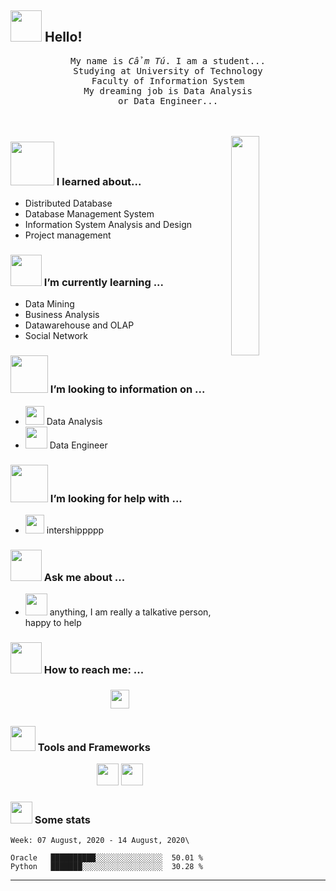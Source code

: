 ## <img src="https://raw.githubusercontent.com/alexnaiman/alexnaiman/master/resources/welcomeglitch.gif" width="50px" /> Hello!

<p align="center" >
  <samp>
    My name is <em>Cẩm Tú</em>. I am a student...
  <br/> Studying at University of Technology
    <br/> Faculty of Information System
      <br/>
My dreaming job is Data Analysis
          <br/>
          or Data Engineer...
  </samp>
  <br/>
  <br/>
  <br/>
</p>

<img src="https://media.tenor.com/images/df8c44a1d20ab367fdcb21880985fd33/tenor.gif" align="right"  width="30%"/>

### <img src="https://raw.githubusercontent.com/alexnaiman/alexnaiman/master/resources/PusheenCompute.gif" width="70px" /> I learned about...
- Distributed Database
- Database Management System
- Information System Analysis and Design
- Project management


### <img src="https://raw.githubusercontent.com/alexnaiman/alexnaiman/master/resources/Confused_Dog.gif" height="50px" /> I’m currently learning ...
- Data Mining
- Business Analysis
- Datawarehouse and OLAP
- Social Network


### <img src="https://raw.githubusercontent.com/alexnaiman/alexnaiman/master/resources/pug_dance.gif" width="60px" /> I’m looking to information on ...
- <img src="https://raw.githubusercontent.com/alexnaiman/alexnaiman/master/resources/open_source.png" height="30px" /> Data Analysis
- <img src="https://raw.githubusercontent.com/alexnaiman/alexnaiman/master/resources/party_parrot.gif" height="35px" /> Data Engineer

### <img src="https://raw.githubusercontent.com/alexnaiman/alexnaiman/master/resources/cool_duck.gif" width="60px" /> I’m looking for help with ...
- <img src="https://raw.githubusercontent.com/alexnaiman/alexnaiman/master/resources/controller.png" width="30px" />  intershippppp

### <img src="https://raw.githubusercontent.com/alexnaiman/alexnaiman/master/resources/question.png" width="50px" />  Ask me about ...
- <img src="https://raw.githubusercontent.com/alexnaiman/alexnaiman/master/resources/chat.gif" height="35px" /> anything, I am really a talkative person, happy to help
 
### <img src="https://raw.githubusercontent.com/alexnaiman/alexnaiman/master/resources/bongocat.gif" width="50px" /> How to reach me: ...
<p align="center">
  <a href="mailto:20520837@gm.uit.edu.vn">
    <img src="https://raw.githubusercontent.com/alexnaiman/alexnaiman/master/resources/gmail.png" height="30px" style="margin: 5px;" />
  </a>
</p>

### <img src="https://raw.githubusercontent.com/alexnaiman/alexnaiman/master/resources/pickaxe.png" width="40px" /> Tools and Frameworks
<p align="center">
             <img src="https://raw.githubusercontent.com/alexnaiman/alexnaiman/master/resources/dev/python.svg" height="35px" style="vertical-align:top margin:6px 4px" />
             <img src="https://raw.githubusercontent.com/alexnaiman/alexnaiman/master/resources/dev/visualstudio_code.svg" height="35px" style="vertical-align:top margin:6px 4px"/>

             
</p>

### <img src="https://raw.githubusercontent.com/alexnaiman/alexnaiman/master/resources/stats.png" width="35px" /> Some stats


<!--START_SECTION:waka-->
```text
Week: 07 August, 2020 - 14 August, 2020\

Oracle   ██████████░░░░░░░░░░░░░░░  50.01 %
Python   ███████░░░░░░░░░░░░░░░░░░  30.28 %

```
<!--END_SECTION:waka-->

---
